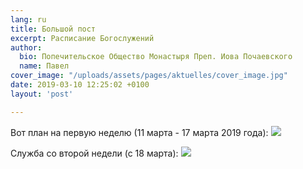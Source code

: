 ```yaml
---
lang: ru
title: Большой пост
excerpt: Расписание Богослужений
author:
  bio: Попечительское Общество Монастыря Преп. Иова Почаевского
  name: Павел
cover_image: "/uploads/assets/pages/aktuelles/cover_image.jpg"
date: 2019-03-10 12:25:02 +0100
layout: 'post'

---
```

Вот план на первую неделю (11 марта - 17 марта 2019 года):
![](https://res.cloudinary.com/hiobmon/image/upload/v1552217594/media/2019/Gottesdienst_de.jpg)

Служба со второй недели (с 18 марта):
![](https://res.cloudinary.com/hiobmon/image/upload/v1552220139/media/2019/IMG_3597.png)
